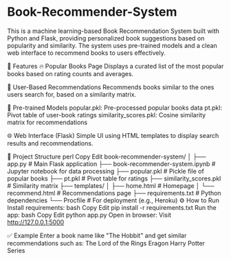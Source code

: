 # Book-Recommender-System
This is a machine learning-based Book Recommendation System built with Python and Flask, providing personalized book suggestions based on popularity and similarity. The system uses pre-trained models and a clean web interface to recommend books to users effectively.

🚀 Features
🔥 Popular Books Page
Displays a curated list of the most popular books based on rating counts and averages.

🤝 User-Based Recommendations
Recommends books similar to the ones users search for, based on a similarity matrix.

🧠 Pre-trained Models
popular.pkl: Pre-processed popular books data
pt.pkl: Pivot table of user-book ratings
similarity_scores.pkl: Cosine similarity matrix for recommendations

🌐 Web Interface (Flask)
Simple UI using HTML templates to display search results and recommendations.

📁 Project Structure
perl
Copy
Edit
book-recommender-system/
│
├── app.py                        # Main Flask application
├── book-recommender-system.ipynb # Jupyter notebook for data processing
├── popular.pkl                   # Pickle file of popular books
├── pt.pkl                        # Pivot table for ratings
├── similarity_scores.pkl         # Similarity matrix
├── templates/
│   ├── home.html                 # Homepage
│   └── recommend.html            # Recommendations page
├── requirements.txt              # Python dependencies
└── Procfile                      # For deployment (e.g., Heroku)
⚙️ How to Run
Install requirements:
bash
Copy
Edit
pip install -r requirements.txt
Run the app:
bash
Copy
Edit
python app.py
Open in browser:
Visit http://127.0.0.1:5000

✅ Example
Enter a book name like "The Hobbit" and get similar recommendations such as:
The Lord of the Rings
Eragon
Harry Potter Series
